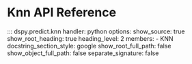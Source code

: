 # Knn API Reference

::: dspy.predict.knn
    handler: python
    options:
        show_source: true
        show_root_heading: true
        heading_level: 2
        members:
          - KNN
        docstring_section_style: google
        show_root_full_path: false
        show_object_full_path: false
        separate_signature: false
